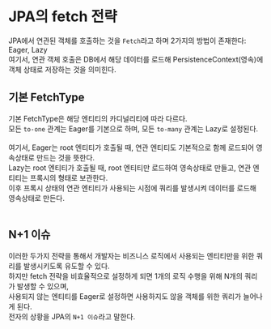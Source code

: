 # JPA의 fetch 전략

JPA에서 연관된 객체를 호출하는 것을 `Fetch`라고 하며 2가지의 방법이 존재한다: Eager, Lazy<br>
여기서, 연관 객체 호출은 DB에서 해당 데이터를 로드해 PersistenceContext(영속)에 객체 상태로 저장하는 것을 의미힌다.<br>

## 기본 FetchType

기본 FetchType은 해당 엔티티의 카디널리티에 따라 다르다.<br>
모든 `to-one` 관계는 Eager를 기본으로 하며, 모든 `to-many` 관계는 Lazy로 설정된다.<br>
<br>
여기서, Eager는 root 엔티티가 호출될 때, 연관 엔티티도 기본적으로 함께 로드되어 영속상태로 만드는 것을 뜻한다.<br>
Lazy는 root 엔티티가 호출될 때, root 엔티티만 로드하여 영속상태로 만들고, 연관 엔티티는 프록시의 형태로 보관한다.<br>
이후 프록시 상태의 연관 엔티티가 사용되는 시점에 쿼리를 발생시켜 데이터를 로드해 영속상태로 만든다.<br>
<br>

## N+1 이슈

이러한 두가지 전략을 통해서 개발자는 비즈니스 로직에서 사용되는 엔티티만을 위한 쿼리를 발생시키도록 유도할 수 있다.<br>
하지만 fetch 전략을 비효율적으로 설정하게 되면 1개의 로직 수행을 위해 N개의 쿼리가 발생할 수 있으며,<br>
사용되지 않는 엔티티를 Eager로 설정하면 사용하지도 않을 객체를 위한 쿼리가 늘어나게 된다.<br>
전자의 상황을 JPA의 `N+1 이슈`라고 말한다.<br>






